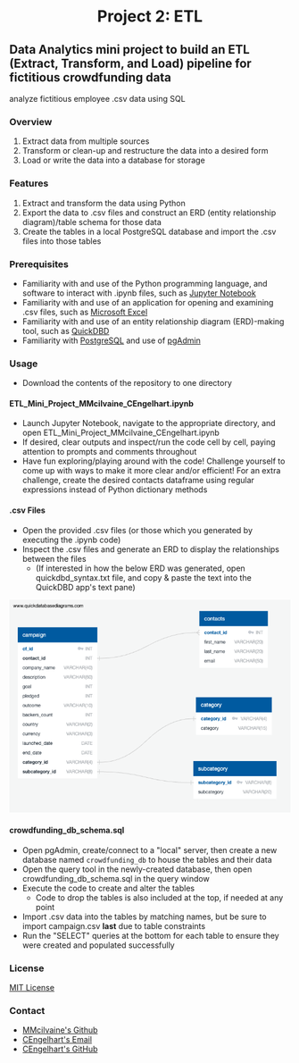 # <p align="center">Project 2: ETL
## Data Analytics mini project to build an ETL (Extract, Transform, and Load) pipeline for fictitious crowdfunding data

analyze fictitious employee .csv data using SQL
### Overview
1. Extract data from multiple sources
2. Transform or clean-up and restructure the data into a desired form
3. Load or write the data into a database for storage
### Features
1. Extract and transform the data using Python
2. Export the data to .csv files and construct an ERD (entity relationship diagram)/table schema for those data
3. Create the tables in a local PostgreSQL database and import the .csv files into those tables
### Prerequisites
- Familiarity with and use of the Python programming language, and software to interact with .ipynb files, such as [Jupyter Notebook](https://jupyter.org/)
- Familiarity with and use of an application for opening and examining .csv files, such as [Microsoft Excel](https://www.microsoft.com/en-us/microsoft-365/excel)
- Familiarity with and use of an entity relationship diagram (ERD)-making tool, such as [QuickDBD](https://www.quickdatabasediagrams.com/)
- Familiarity with [PostgreSQL](https://www.postgresql.org/) and use of [pgAdmin](https://www.pgadmin.org/)
### Usage
- Download the contents of the repository to one directory
#### ETL_Mini_Project_MMcilvaine_CEngelhart.ipynb
- Launch Jupyter Notebook, navigate to the appropriate directory, and open ETL_Mini_Project_MMcilvaine_CEngelhart.ipynb
- If desired, clear outputs and inspect/run the code cell by cell, paying attention to prompts and comments throughout
- Have fun exploring/playing around with the code! Challenge yourself to come up with ways to make it more clear and/or efficient! For an extra challenge, create the desired contacts dataframe using regular expressions instead of Python dictionary methods
#### .csv Files
- Open the provided .csv files (or those which you generated by executing the .ipynb code)
- Inspect the .csv files and generate an ERD to display the relationships between the files
    - (If interested in how the below ERD was generated, open quickdbd_syntax.txt file, and copy & paste the text into the QuickDBD app's text pane)
<p align="center">
  <img width="900" src="https://github.com/cengelhart0120/Crowdfunding_ETL/blob/main/crowdfunding_db_ERD.png" alt="ERD of .csv data relationships">
</p>

#### crowdfunding_db_schema.sql
- Open pgAdmin, create/connect to a "local" server, then create a new database named `crowdfunding_db` to house the tables and their data
- Open the query tool in the newly-created database, then open crowdfunding_db_schema.sql in the query window
- Execute the code to create and alter the tables
    - Code to drop the tables is also included at the top, if needed at any point
- Import .csv data into the tables by matching names, but be sure to import campaign.csv **last** due to table constraints
- Run the "SELECT" queries at the bottom for each table to ensure they were created and populated successfully
### License
[MIT License](https://opensource.org/licenses/MIT)
### Contact
- [MMcilvaine's Github](https://github.com/mmcilvaine)
- [CEngelhart's Email](mailto:cengelhart@gmail.com)
- [CEngelhart's GitHub](https://github.com/cengelhart0120)
